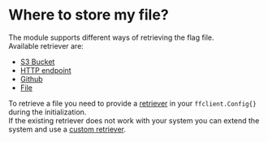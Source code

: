 # Where to store my file?
The module supports different ways of retrieving the flag file.  
Available retriever are:

- [S3 Bucket](s3)
- [HTTP endpoint](http)
- [Github](github)
- [File](file)

To retrieve a file you need to provide a [retriever](https://pkg.go.dev/github.com/thomaspoignant/go-feature-flag#Retriever) in your `ffclient.Config{}` during the initialization.  
If the existing retriever does not work with your system you can extend the system and use a [custom retriever](custom.md).
